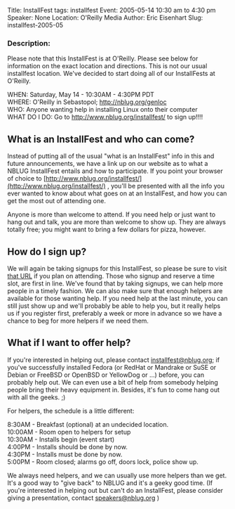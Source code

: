 Title: InstallFest
tags: installfest
Event: 2005-05-14 10:30 am to 4:30 pm
Speaker: None
Location: O'Reilly Media
Author: Eric Eisenhart
Slug: installfest-2005-05

### Description:

Please note that this InstallFest is at O'Reilly. Please see below for information on the exact location and directions. This is not our usual installfest location. We've decided to start doing all of our InstallFests at O'Reilly.

WHEN:  Saturday, May 14 - 10:30AM - 4:30PM PDT<br>
WHERE: O'Reilly in Sebastopol; http://nblug.org/genloc<br>
WHO:   Anyone wanting help in installing Linux onto their computer<br>
WHAT DO I DO: Go to http://www.nblug.org/installfest/ to sign up!!!!

## What is an InstallFest and who can come?

Instead of putting all of the usual "what is an InstallFest" info in this and future announcements, we have a link up on our website as to what a NBLUG InstallFest entails and how to participate. If you point your browser of choice to [http://www.nblug.org/installfest/](http://www.nblug.org/installfest/) , you'll be presented with all the info you ever wanted to know about what goes on at an InstallFest, and how you can get the most out of attending one.

Anyone is more than welcome to attend. If you need help or just want to hang out and talk, you are more than welcome to show up. They are always totally free; you might want to bring a few dollars for pizza, however.

## How do I sign up?

We will again be taking signups for this InstallFest, so please be sure to visit [that URL](http://nblug.org/installfest/) if you plan on attending. Those who signup and reserve a time slot, are first in line. We've found that by taking signups, we can help more people in a timely fashion. We can also make sure that enough helpers are available for those wanting help. If you need help at the last minute, you can still just show up and we'll probably be able to help you, but it really helps us if you register first, preferably a week or more in advance so we have a chance to beg for more helpers if we need them.

## What if I want to offer help?

If you're interested in helping out, please contact installfest@nblug.org; if you've successfully
installed Fedora (or RedHat or Mandrake or SuSE or Debian or FreeBSD or OpenBSD or YellowDog or ...) before, you can probably help out. We can even use a bit of help from somebody helping people bring their heavy equipment in. Besides, it's fun to come hang out with all the geeks. ;)

For helpers, the schedule is a little different:

8:30AM  - Breakfast (optional) at an undecided location.<br>
10:00AM - Room open to helpers for setup<br>
10:30AM - Installs begin (event start)<br>
4:00PM  - Installs should be done by now.<br>
4:30PM  - Installs must be done by now.<br>
5:00PM  - Room closed; alarms go off, doors lock, police show up.

We always need helpers, and we can usually use more helpers than we get. It's a good way to "give back" to NBLUG and it's a geeky good time. (If you're interested in helping out but can't do an InstallFest, please consider giving a presentation, contact speakers@nblug.org )
